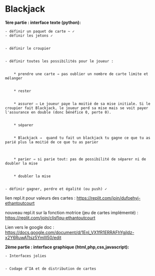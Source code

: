 # Blackjack
**1ère partie : interface texte (python):**

    - définir un paquet de carte ~ ✓
    - définir les jetons ✓


    - définir le croupier


    - définir toutes les possibilités pour le joueur :


        * prendre une carte ⇒ pas oublier un nombre de carte limite et mélanger


        * rester


        * assurer ⇒ Le joueur paye la moitié de sa mise initiale. Si le croupier fait Blackjack, le joueur perd sa mise mais se voit payer l'assurance en double (donc bénéfice 0, perte 0). 


        * séparer


        * Blackjack ⇒  quand tu fait un blackjack tu gagne ce que tu as parié plus la moitié de ce que tu as parier



        * parier ⇒ si parie tout: pas de possibilité de séparer ni de doubler la mise


        * doubler la mise


    - définir gagner, perdre et égalité (ou push) ✓

lien repl.it pour valeurs des cartes :  https://replit.com/join/dufoehyj-ethantoutcourt

nouveau repl.it sur la fonction motrice (jeu de cartes implémenté) :   https://replit.com/join/clisflqu-ethantoutcourt

Lien vers le google doc : https://docs.google.com/document/d/1Enl_VX1fR1ERRAFhYgjldz-x2Y6RuwATtsz5YmIII50/edit

**2ème partie : interface graphique (html,php,css,javascript):**


    - Interfaces jolies


    - Codage d’IA et de distribution de cartes

    
